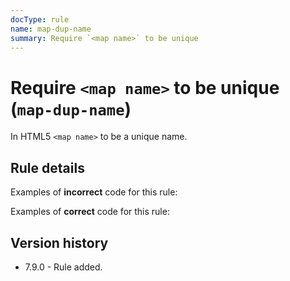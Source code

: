 ```yaml
---
docType: rule
name: map-dup-name
summary: Require `<map name>` to be unique
---
```


# Require `<map name>` to be unique (`map-dup-name`)

In HTML5 `<map name>` to be a unique name.

## Rule details

Examples of **incorrect** code for this rule:

<validate name="incorrect" rules="map-dup-name">
    <map name="foo"></map>
    <map name="foo"></map>
</validate>

Examples of **correct** code for this rule:

<validate name="correct" rules="map-dup-name">
    <map name="foo"></map>
    <map name="bar"></map>
</validate>

## Version history

- 7.9.0 - Rule added.
